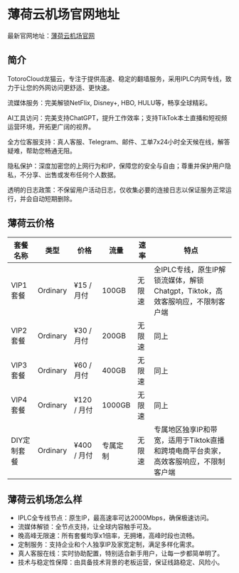 # 薄荷云机场官网地址

最新官网地址：[薄荷云机场官网](https://myu.best/register?aff=IVEtxOop)


## 简介

TotoroCloud龙猫云，专注于提供高速、稳定的翻墙服务，采用IPLC内网专线，致力于让您的外网访问更舒适、更快速。

流媒体服务：完美解锁NetFlix, Disney+, HBO, HULU等，畅享全球精彩。

AI工具访问：完美支持ChatGPT，提升工作效率；支持TikTok本土直播和短视频运营环境，开拓更广阔的视界。

全方位客服支持：真人客服、Telegram、邮件、工单7x24小时全天候在线，解答疑难，帮助您畅通无阻。

隐私保护：深度加密您的上网行为和IP，保障您的安全与自由；尊重并保护用户隐私，不分享、出售或发布任何个人数据。

透明的日志政策：不保留用户活动日志，仅收集必要的连接日志以保证服务正常运行，并会自动短期删除。

## 薄荷云价格

| 套餐名称   | 类型     | 价格       | 流量         | 速率   | 特点                                                                 |
|---------|--------|----------|------------|------|--------------------------------------------------------------------|
| VIP1套餐 | Ordinary | ¥15 / 月付 | 100GB      | 无限速 | 全IPLC专线，原生IP解锁流媒体，解锁Chatgpt，Tiktok，高效客服响应，不限制客户端 |
| VIP2套餐 | Ordinary | ¥30 / 月付 | 200GB      | 无限速 | 同上                                                               |
| VIP3套餐 | Ordinary | ¥60 / 月付 | 400GB      | 无限速 | 同上                                                               |
| VIP4套餐 | Ordinary | ¥120 / 月付| 1000GB     | 无限速 | 同上                                                               |
| DIY定制套餐 | Ordinary | ¥400 / 月付| 专属定制     | 无限速 | 专属地区独享IP和带宽，适用于Tiktok直播和跨境电商平台卖家，高效客服响应，不限制客户端 |


## 薄荷云机场怎么样

- IPLC全专线节点：原生IP，最高速率可达2000Mbps，确保极速访问。
- 流媒体解锁：全节点支持，让全球内容触手可及。
- 晚高峰无限速：所有套餐均享x1倍率，无拥堵，高峰时段也流畅。
- 定制服务：支持企业和个人独享IP及家宽定制，满足多样化需求。
- 真人客服在线：实时协助配置，特别适合新手用户，让每一步都简单明了。
- 技术与稳定性保障：由具备技术背景的老板运营，保证线路稳定、风险小。

